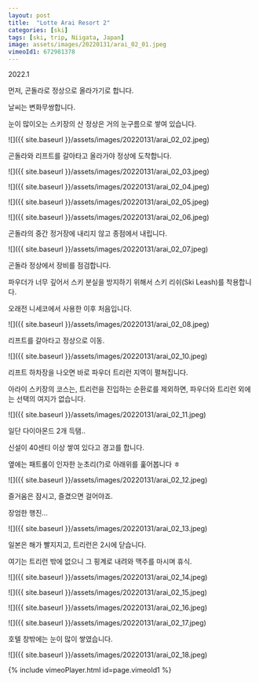 ```yaml
---
layout: post
title:  "Lotte Arai Resort 2"
categories: [ski]
tags: [ski, trip, Niigata, Japan]
image: assets/images/20220131/arai_02_01.jpeg
vimeoId1: 672981378
---
```


2022.1 


먼저, 곤돌라로 정상으로 올라가기로 합니다.

날씨는 변화무쌍합니다.

눈이 많이오는 스키장의 산 정상은 거의 눈구름으로 쌓여 있습니다.

![]({{ site.baseurl }}/assets/images/20220131/arai_02_02.jpeg)

곤돌라와 리프트를 갈아타고 올라가야 정상에 도착합니다.

![]({{ site.baseurl }}/assets/images/20220131/arai_02_03.jpeg)


![]({{ site.baseurl }}/assets/images/20220131/arai_02_04.jpeg)


![]({{ site.baseurl }}/assets/images/20220131/arai_02_05.jpeg)


![]({{ site.baseurl }}/assets/images/20220131/arai_02_06.jpeg)

곤돌라의 중간 정거장에 내리지 않고 종점에서 내립니다. 

![]({{ site.baseurl }}/assets/images/20220131/arai_02_07.jpeg)

곤돌라 정상에서 장비를 점검합니다.

파우더가 너무 깊어서 스키 분실을 방지하기 위해서 스키 리쉬(Ski Leash)를 착용합니다.

오래전 니세코에서 사용한 이후 처음입니다.

![]({{ site.baseurl }}/assets/images/20220131/arai_02_08.jpeg)

리프트를 갈아타고 정상으로 이동.

![]({{ site.baseurl }}/assets/images/20220131/arai_02_10.jpeg)

리프트 하차장을 나오면 바로 파우더 트리런 지역이 펼쳐집니다.

아라이 스키장의 코스는, 트리런을 진입하는 순환로를 제외하면, 파우더와 트리런 외에는 선택의 여지가 없습니다.


![]({{ site.baseurl }}/assets/images/20220131/arai_02_11.jpeg)

일단 다이아몬드 2개 득탬..

신설이 40센티 이상 쌓여 있다고 경고를 합니다. 

옆에는 패트롤이 인자한 눈초리(?)로 아래위를 훑어봅니다 ㅎ

![]({{ site.baseurl }}/assets/images/20220131/arai_02_12.jpeg)

즐거움은 잠시고, 즐겼으면 걸어야죠.

장엄한 행진...

![]({{ site.baseurl }}/assets/images/20220131/arai_02_13.jpeg)

일본은 해가 빨지지고, 트리런은 2시에 닫습니다. 

여기는 트리런 밖에 없으니 그 핑계로 내려와 맥주를 마시며 휴식.

![]({{ site.baseurl }}/assets/images/20220131/arai_02_14.jpeg)

![]({{ site.baseurl }}/assets/images/20220131/arai_02_15.jpeg)

![]({{ site.baseurl }}/assets/images/20220131/arai_02_16.jpeg)

![]({{ site.baseurl }}/assets/images/20220131/arai_02_17.jpeg)

호텔 창밖에는 눈이 많이 쌓였습니다.

![]({{ site.baseurl }}/assets/images/20220131/arai_02_18.jpeg)


{% include vimeoPlayer.html id=page.vimeoId1 %}

